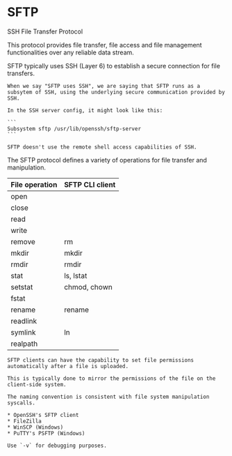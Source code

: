 # SFTP

SSH File Transfer Protocol

This protocol provides file transfer, file access and file management functionalities over any reliable data stream.

SFTP typically uses SSH (Layer 6) to establish a secure connection for file transfers.

~~~admonish note title="On using SSH"
When we say "SFTP uses SSH", we are saying that SFTP runs as a subsytem of SSH, using the underlying secure communication provided by SSH.

In the SSH server config, it might look like this:

```
Subsystem sftp /usr/lib/openssh/sftp-server
```

SFTP doesn't use the remote shell access capabilities of SSH.
~~~

The SFTP protocol defines a variety of operations for file transfer and manipulation.

| File operation | SFTP CLI client |
|-----------|-----------------|
| open      |                 |
| close     |                 |
| read      |                 |
| write     |                 |
| remove    | rm              |
| mkdir     | mkdir           |
| rmdir     | rmdir           |
| stat      | ls, lstat       |
| setstat   | chmod, chown    |
| fstat     |                 |
| rename    | rename          |
| readlink  |                 |
| symlink   | ln              |
| realpath  |                 |

~~~admonish note title="Automatic permission setting"
SFTP clients can have the capability to set file permissions automatically after a file is uploaded.

This is typically done to mirror the permissions of the file on the client-side system.
~~~

~~~admonish note tip="SFTP vs. Unix file system"
The naming convention is consistent with file system manipulation syscalls.
~~~

~~~admonish example title="SFTP clients"
* OpenSSH's SFTP client
* FileZilla
* WinSCP (Windows)
* PuTTY's PSFTP (Windows)
~~~

~~~admonish tip
Use `-v` for debugging purposes.
~~~
